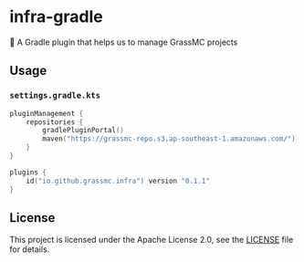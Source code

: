 # infra-gradle

🧰 A Gradle plugin that helps us to manage GrassMC projects

## Usage

### `settings.gradle.kts`

```kotlin
pluginManagement {
    repositories {
        gradlePluginPortal()
        maven("https://grassmc-repo.s3.ap-southeast-1.amazonaws.com/")
    }
}

plugins {
    id("io.github.grassmc.infra") version "0.1.1"
}
```

## License

This project is licensed under the Apache License 2.0, see the [LICENSE](LICENSE) file for details.
